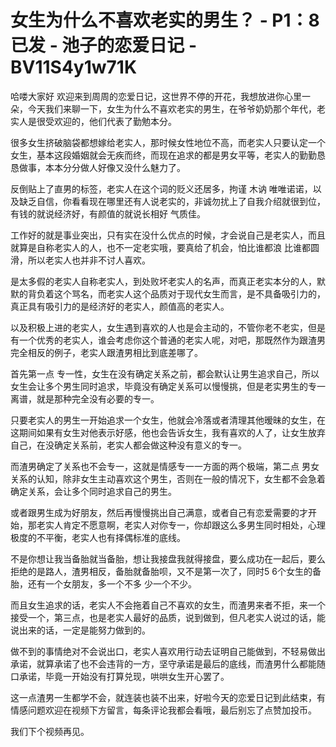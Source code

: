 # 女生为什么不喜欢老实的男生？ - P1：8已发 - 池子的恋爱日记 - BV11S4y1w71K

哈喽大家好 欢迎来到周周的恋爱日记，这世界不停的开花，我想放进你心里一朵，今天我们来聊一下，女生为什么不喜欢老实的男生，在爷爷奶奶那个年代，老实人是很受欢迎的，他们代表了勤勉本分。

很多女生挤破脑袋都想嫁给老实人，那时候女性地位不高，而老实人只要认定一个女生，基本这段婚姻就会无疾而终，而现在追求的都是男女平等，老实人的勤勤恳恳做事，本本分分做人好像又没什么魅力了。

反倒贴上了直男的标签，老实人在这个词的贬义还居多，拘谨 木讷 唯唯诺诺，以及缺乏自信，你看看现在哪里还有人说老实的，非诚勿扰上了自我介绍就很到位，有钱的就说经济好，有颜值的就说长相好 气质佳。

工作好的就是事业突出，只有实在没什么优点的时候，才会说自己是老实人，而且就算是自称老实人的人，也不一定老实哦，要真给了机会，怕比谁都浪 比谁都圆滑，所以老实人也并非不讨人喜欢。

是太多假的老实人自称老实人，到处败坏老实人的名声，而真正老实本分的人，默默的背负着这个骂名，而老实人这个品质对于现代女生而言，是不具备吸引力的，真正具有吸引力的是经济好的老实人，颜值高的老实人。

以及积极上进的老实人，女生遇到喜欢的人也是会主动的，不管你老不老实，但是有一个优秀的老实人，谁会考虑你这个普通的老实人呢，对吧，那既然作为跟渣男完全相反的例子，老实人跟渣男相比到底差哪了。

首先第一点 专一性，女生在没有确定关系之前，都会默认让男生追求自己，所以女生会让多个男生同时追求，毕竟没有确定关系可以慢慢挑，但是老实男生的专一离谱，就是那种完全没有必要的专一。

只要老实人的男生一开始追求一个女生，他就会冷落或者清理其他暧昧的女生，在这期间如果有女生对他表示好感，他也会告诉女生，我有喜欢的人了，让女生放弃自己，在没确定关系前，老实人都会做这种没有意义的专一。

而渣男确定了关系也不会专一，这就是情感专一一方面的两个极端，第二点 男女关系的认知，除非女生主动喜欢这个男生，否则在一般的情况下，女生都不会急着确定关系，会让多个同时追求自己的男生。

或者跟男生成为好朋友，然后再慢慢挑出自己满意，或者自己有恋爱需要的才开始，那老实人肯定不愿意啊，老实人对你专一，你却跟这么多男生同时相处，心理极度的不平衡，老实人也有择偶标准的底线。

不是你想让我当备胎就当备胎，想让我接盘我就得接盘，要么成功在一起后，要么拒绝的是路人，渣男相反，备胎就备胎呗，又不是第一次了，同时5 6个女生的备胎，还有一个女朋友，多一个不多 少一个不少。

而且女生追求的话，老实人不会拖着自己不喜欢的女生，而渣男来者不拒，来一个接受一个，第三点，也是老实人最好的品质，说到做到，但凡老实人说过的话，能说出来的话，一定是能努力做到的。

做不到的事情绝对不会说出口，老实人喜欢用行动去证明自己能做到，不轻易做出承诺，就算承诺了也不会违背的一方，坚守承诺是最后的底线，而渣男什么都能随口承诺，毕竟一开始没有打算兑现，哄哄女生开心罢了。

这一点渣男一生都学不会，就连装也装不出来，好啦今天的恋爱日记到此结束，有情感问题欢迎在视频下方留言，每条评论我都会看哦，最后别忘了点赞加投币。

我们下个视频再见。